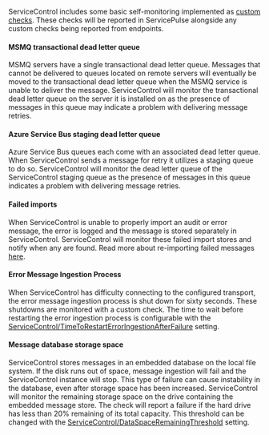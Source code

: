 ServiceControl includes some basic self-monitoring implemented as [custom checks](/monitoring/custom-checks/). These checks will be reported in ServicePulse alongside any custom checks being reported from endpoints.

#### MSMQ transactional dead letter queue

MSMQ servers have a single transactional dead letter queue. Messages that cannot be delivered to queues located on remote servers will eventually be moved to the transactional dead letter queue when the MSMQ service is unable to deliver the message. ServiceControl will monitor the transactional dead letter queue on the server it is installed on as the presence of messages in this queue may indicate a problem with delivering message retries.

#### Azure Service Bus staging dead letter queue

Azure Service Bus queues each come with an associated dead letter queue. When ServiceControl sends a message for retry it utilizes a staging queue to do so. ServiceControl will monitor the dead letter queue of the ServiceControl staging queue as the presence of messages in this queue indicates a problem with delivering message retries.

#### Failed imports

When ServiceControl is unable to properly import an audit or error message, the error is logged and the message is stored separately in ServiceControl. ServiceControl will monitor these failed import stores and notify when any are found. Read more about re-importing failed messages [here](/servicecontrol/import-failed-messages.md).

#### Error Message Ingestion Process

When ServiceControl has difficulty connecting to the configured transport, the error message ingestion process is shut down for sixty seconds. These shutdowns are monitored with a custom check. The time to wait before restarting the error ingestion process is configurable with the [ServiceControl/TimeToRestartErrorIngestionAfterFailure](/servicecontrol/creating-config-file.md#host-settings-servicecontroltimetorestarterroringestionafterfailure) setting.

#### Message database storage space

ServiceControl stores messages in an embedded database on the local file system. If the disk runs out of space, message ingestion will fail and the ServiceControl instance will stop. This type of failure can cause instability in the database, even after storage space has been increased. ServiceControl will monitor the remaining storage space on the drive containing the embedded message store. The check will report a failure if the hard drive has less than 20% remaining of its total capacity. This threshold can be changed with the [ServiceControl/DataSpaceRemainingThreshold](/servicecontrol/creating-config-file.md#troubleshooting-servicecontroldataspaceremainingthreshold) setting.
